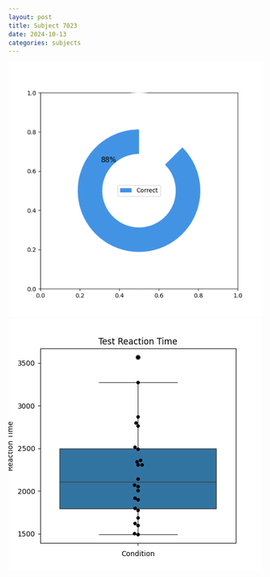 ```yaml
---
layout: post
title: Subject 7023
date: 2024-10-13
categories: subjects
---
```


![](data/7023/run-3/7023_FN_acc_test.png)
![](data/7023/run-3/7023_FN_rt.png)
